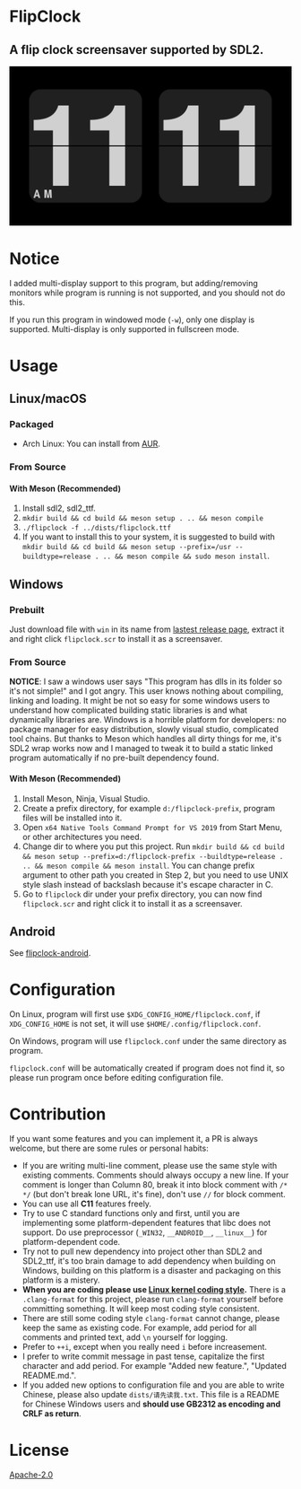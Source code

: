 FlipClock
=========

A flip clock screensaver supported by SDL2.
-------------------------------------------

![Screenshot](screenshot.png)

# Notice

I added multi-display support to this program, but adding/removing monitors while program is running is not supported, and you should not do this.

If you run this program in windowed mode (`-w`), only one display is supported. Multi-display is only supported in fullscreen mode.

# Usage

## Linux/macOS

### Packaged

- Arch Linux: You can install from [AUR](https://aur.archlinux.org/packages/flipclock/).

### From Source

#### With Meson (Recommended)

1. Install sdl2, sdl2_ttf.
2. `mkdir build && cd build && meson setup . .. && meson compile`
3. `./flipclock -f ../dists/flipclock.ttf`
4. If you want to install this to your system, it is suggested to build with `mkdir build && cd build && meson setup --prefix=/usr --buildtype=release . .. && meson compile && sudo meson install`.

## Windows

### Prebuilt

Just download file with `win` in its name from [lastest release page](https://github.com/AlynxZhou/flipclock/releases/latest), extract it and right click `flipclock.scr` to install it as a screensaver.

### From Source

**NOTICE**: I saw a windows user says "This program has dlls in its folder so it's not simple!" and I got angry. This user knows nothing about compiling, linking and loading. It might be not so easy for some windows users to understand how complicated building static libraries is and what dynamically libraries are. Windows is a horrible platform for developers: no package manager for easy distribution, slowly visual studio, complicated tool chains. But thanks to Meson which handles all dirty things for me, it's SDL2 wrap works now and I managed to tweak it to build a static linked program automatically if no pre-built dependency found.

#### With Meson (Recommended)

1. Install Meson, Ninja, Visual Studio.
2. Create a prefix directory, for example `d:/flipclock-prefix`, program files will be installed into it.
3. Open `x64 Native Tools Command Prompt for VS 2019` from Start Menu, or other architectures you need.
4. Change dir to where you put this project. Run `mkdir build && cd build && meson setup --prefix=d:/flipclock-prefix --buildtype=release . .. && meson compile && meson install`. You can change prefix argument to other path you created in Step 2, but you need to use UNIX style slash instead of backslash because it's escape character in C.
5. Go to `flipclock` dir under your prefix directory, you can now find `flipclock.scr` and right click it to install it as a screensaver.

## Android

See [flipclock-android](https://github.com/AlynxZhou/flipclock-android/).

# Configuration

On Linux, program will first use `$XDG_CONFIG_HOME/flipclock.conf`, if `XDG_CONFIG_HOME` is not set, it will use `$HOME/.config/flipclock.conf`.

On Windows, program will use `flipclock.conf` under the same directory as program.

`flipclock.conf` will be automatically created if program does not find it, so please run program once before editing configuration file.

# Contribution

If you want some features and you can implement it, a PR is always welcome, but there are some rules or personal habits:

- If you are writing multi-line comment, please use the same style with existing comments. Comments should always occupy a new line. If your comment is longer than Column 80, break it into block comment with `/* */` (but don't break lone URL, it's fine), don't use `//` for block comment.
- You can use all **C11** features freely.
- Try to use C standard functions only and first, until you are implementing some platform-dependent features that libc does not support. Do use preprocessor (`_WIN32`, `__ANDROID__`, `__linux__`) for platform-dependent code.
- Try not to pull new dependency into project other than SDL2 and SDL2_ttf, it's too brain damage to add dependency when building on Windows, building on this platform is a disaster and packaging on this platform is a mistery.
- **When you are coding please use [Linux kernel coding style](https://www.kernel.org/doc/html/v4.10/process/coding-style.html).** There is a `.clang-format` for this project, please run `clang-format` yourself before committing something. It will keep most coding style consistent.
- There are still some coding style `clang-format` cannot change, please keep the same as existing code. For example, add period for all comments and printed text, add `\n` yourself for logging.
- Prefer to `++i`, except when you really need `i` before increasement.
- I prefer to write commit message in past tense, capitalize the first character and add period. For example "Added new feature.", "Updated README.md.".
- If you added new options to configuration file and you are able to write Chinese, please also update `dists/请先读我.txt`. This file is a README for Chinese Windows users and **should use GB2312 as encoding and CRLF as return**.

# License

[Apache-2.0](./LICENSE)
